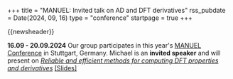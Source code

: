 +++
title       = "MANUEL: Invited talk on AD and DFT derivatives"
rss_pubdate = Date(2024, 09, 16)
type        = "conference"
startpage   = true
+++

{{newsheader}}

**16.09 - 20.09.2024**
Our group participates in this year's [MANUEL Conference](https://www.ians.uni-stuttgart.de/nmh/manuel-conf/) in Stuttgart, Germany.
Michael is an **invited speaker** and will present on
[*Reliable and efficient methods for computing DFT properties and derivatives*](https://michael-herbst.com/talks/2024.09.18_MANUEL_Stuttgart.pdf)
[[Slides]](https://michael-herbst.com/talks/2024.09.18_MANUEL_Stuttgart.pdf)

